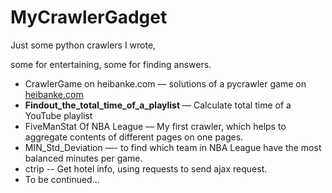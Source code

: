 # MyCrawlerGadget
Just some python crawlers I wrote,

some for entertaining, some for finding answers.



- CrawlerGame on heibanke.com  — solutions of a pycrawler game on [heibanke.com](http://www.heibanke.com/lesson/crawler_ex00/)
- **Findout_the_total_time_of_a_playlist** — Calculate total time of a YouTube playlist
- FiveManStat Of NBA League — My first crawler, which helps to aggregate contents of different pages on one pages.
- MIN_Std_Deviation —- to find which team in NBA League have the most balanced minutes per game.
- ctrip -- Get hotel info, using requests to send ajax request.
- To be continued...
